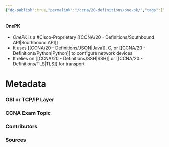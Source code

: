 ```yaml
---
{"dg-publish":true,"permalink":"/ccna/20-definitions/one-pk/","tags":["defs_ccna"],"created":"2023-11-05T10:55:11.000-08:00","updated":"2023-11-07T09:35:34.715-08:00"}
---
```


#### OnePK
- *OnePK* is a #Cisco-Proprietary [[CCNA/20 - Definitions/Southbound API\|Southbound API]]
- It uses [[CCNA/20 - Definitions/JSON\|Java]], C, or [[CCNA/20 - Definitions/Python\|Python]] to configure network devices
- It relies on [[CCNA/20 - Definitions/SSH\|SSH]] or [[CCNA/20 - Definitions/TLS\|TLS]] for transport






# Metadata
### OSI or TCP/IP Layer

### CCNA Exam Topic

### Contributors

### Sources
